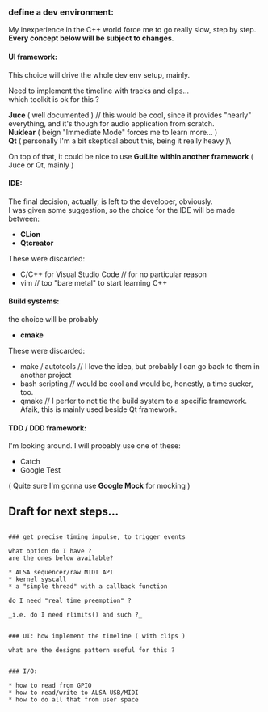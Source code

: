 
### define a dev environment:

My inexperience in the C++ world force me to go really slow, step by step. \
**Every concept below will be subject to changes**.



#### UI framework:

This choice will drive the whole dev env setup, mainly.

Need to implement the timeline with tracks and clips...\
which toolkit is ok for this ?

**Juce** ( well documented ) // this would be cool, since it provides "nearly" everything, and it's though for audio application from scratch.\
**Nuklear** ( beign "Immediate Mode" forces me to learn more... )\
**Qt** ( personally I'm a bit skeptical about this, being it really heavy )\

On top of that, it could be nice to use **GuiLite within another framework** ( Juce or Qt, mainly )



#### IDE:

The final decision, actually, is left to the developer, obviously.\
I was given some suggestion, so the choice for the IDE will be made between:
* **CLion**
* **Qtcreator**

These were discarded:
* C/C++ for Visual Studio Code // for no particular reason
* vim // too "bare metal" to start learning C++



#### Build systems:

the choice will be probably
* **cmake**

These were discarded:
* make / autotools // I love the idea, but probably I can go back to them in another project
* bash scripting // would be cool and would be, honestly, a time sucker, too.
* qmake // I perfer to not tie the build system to a specific framework. Afaik, this is mainly used beside Qt framework.


####  TDD / DDD framework:

I'm looking around. I will probably use one of these:

* Catch
* Google Test

( Quite sure I'm gonna use **Google Mock** for mocking )



## Draft for next steps...

```text

### get precise timing impulse, to trigger events

what option do I have ?
are the ones below available?

* ALSA sequencer/raw MIDI API
* kernel syscall
* a "simple thread" with a callback function
    
do I need "real time preemption" ?

_i.e. do I need rlimits() and such ?_


### UI: how implement the timeline ( with clips )
     
what are the designs pattern useful for this ?

         
### I/O:
    
* how to read from GPIO
* how to read/write to ALSA USB/MIDI
* how to do all that from user space

```
